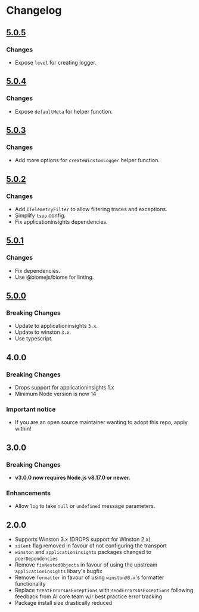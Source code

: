 # Changelog

## [5.0.5]

### Changes

* Expose `level` for creating logger.

## [5.0.4]

### Changes

* Expose `defaultMeta` for helper function.

## [5.0.3]

### Changes

* Add more options for `createWinstonLogger` helper function.

## [5.0.2]

### Changes

* Add `ITelemetryFilter` to allow filtering traces and exceptions.
* Simplify `tsup` config.
* Fix applicationinsights dependencies.

## [5.0.1]

### Changes

* Fix dependencies.
* Use @biomejs/biome for linting.

## [5.0.0]

### Breaking Changes

* Update to applicationinsights `3.x`.
* Update to winston `3.x`.
* Use typescript.

## 4.0.0

### Breaking Changes

* Drops support for applicationinsights 1.x
* Minimum Node version is now 14

### Important notice

* If you are an open source maintainer wanting to adopt this repo, apply within!

## 3.0.0

### Breaking Changes

* **v3.0.0 now requires Node.js v8.17.0 or newer.**

### Enhancements
* Allow `log` to take `null` or `undefined` message parameters.

## 2.0.0

* Supports Winston 3.x (DROPS support for Winston 2.x)
* `silent` flag removed in favour of not configuring the transport
* `winston` and `applicationinsights` packages changed to `peerDependencies`
* Remove `fixNestedObjects` in favour of using the upstream `applicationinsights` libary's bugfix
* Remove `formatter` in favour of using `winston@3.x`'s formatter functionality
* Replace `treatErrorsAsExceptions` with `sendErrorsAsExceptions` following feedback from AI core team w/r best practice error tracking
* Package install size drastically reduced

[5.0.5]: https://github.com/shellicar/winston-azure-application-insights/releases/tag/5.0.5
[5.0.4]: https://github.com/shellicar/winston-azure-application-insights/releases/tag/5.0.4
[5.0.3]: https://github.com/shellicar/winston-azure-application-insights/releases/tag/5.0.3
[5.0.2]: https://github.com/shellicar/winston-azure-application-insights/releases/tag/5.0.2
[5.0.1]: https://github.com/shellicar/winston-azure-application-insights/releases/tag/5.0.1
[5.0.0]: https://github.com/shellicar/winston-azure-application-insights/releases/tag/5.0.0
